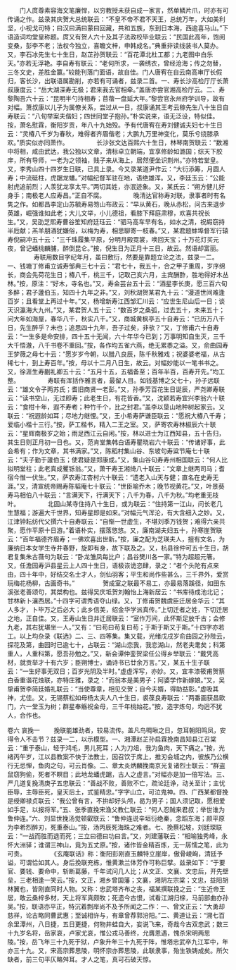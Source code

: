 <!-- { "loadSidebar": true } -->
　　门人庹尊素容海文笔廉悍，以穷教授未获自成一家言，然单鳞片爪，时亦有可传诵之作。兹录其庆贺大总统联云：“不皇不帝不君不天王，总统万年，大如美利坚，小视戈司特；曰汉曰满曰蒙曰回藏，共和五族，东到日本海，西逾喜马山。”下语造词均堂皇称题。庹又有贺人六十及其子法政校毕业联云：“民国此高年，饱阅变桑，彭李不老；法权今独立，喜瞻文梓，申韩成名。”典重非读线装书人莫办。又，李石冰先生七十生日，赵芷孙贺联云：“百花潭北杜工都；九老图中白乐天。”亦若无浮艳。李自寿有联云：“老何所求，一袭绣衣，曾经沧海；传之勿替，三冬文史，差胜金籝。”较能刊落门面语，故自佳。门人唐宥在自云南高审厅长假归，客长沙，出联语属勘削，亦若有可诵者，兹录二首。一、寿长沙高检厅厅长萧叔康度云：“岳大湖深寿无极；君来我去官相牵。”盖唐亦尝官湘高检厅云。二、寿黎陶吾六十云：“昆明半勺持相寿；苜蓿一盘延大年。”黎尝官永州府学训导，故有对幅。萧叔康以儿子为属僚关系，尝过从一日，叔康诵其王考云稼先生八十生日自寿联云：“八旬举案夫偕妇；四世同堂子抱孙。”朴实说来，语无泛设，特似佳。按，萧名慰霖，衡阳岁贡，年八十九始殁。予有代唐宥在寿刘健诚夫妇七十生日云：“灵椿八千岁为春秋，难得者齐眉偕老；大鹏九万里神变化，莫乐兮绕膝承欢。”质实似亦同萧作。 
　　
　　长沙张文达百熙六十生日，林琴南贺联云：“数湘中将相，咸由武达，我公独以文章，清标卓立朝端，宜享修龄如潞国；综天下胶庠，所有导师，一老为之领袖，贱子来从海上，居然便坐识荆州。”亦特若堂皇。又，李秀山四十四岁生日联，已具上录。今又录某道尹作云：“大衍添筹，月圆人寿；中流砥柱，虎踞龙蟠。”对幅纪督军驻在地，语绝雄浑。又，李廷玉云：“公能射虎追前烈；人羡犹龙享太平。”两切其姓，亦泯迹象。又，某氏云：“朔方健儿好身手；南极老人应寿昌。”正自不腐。 
　　
　　晚清达官称寿对联，隶事者时有名隽之作。如都昌李定山苏毓寿易笏山布政云：“早从黄石，晚从赤松，问古来退步英雄，崛强谁如此老；大儿文举，小儿德祖，看膝下拜庭肃穆，欢喜共祝长生。”又，吴劭芝熙寿曹谷笙知府廷珏云：“驷马高车早有名，如水之清，祝嘏窃持半卮献；羔羊朋酒犹嫌俗，以梅为寿，相思聊寄一枝春。”又，某君题蚌埠督军行辕寿倪嗣冲五十云：“三千珠履集平原，分明月殿霓裳，唤回天宝；十万花灯买元夜，曾记蟠桃麟脯，醉倒昆仑。”按，倪生日为正月十三日，故云。然语却富丽。 
　　
　　寿联用数目字纪年月，虽曰敷衍，然要是靠题立论之法，兹录一二。一、钱塘丁修甫立诚寿邹典三七十云：“君七十，我五十，合之甲子重周，岁序绵长，商会先荷花生日；椿八千，桃三千，记取己亥六月，主宾酬酢，胜地得好木丛林。”按，原注：“好木，寺名也。”又，寿金芸台五十云：“酒星李长庚，愿三百六旬多醉；君子蘧伯玉，知四十九年之非。”又，刘秋湖贺某君九十云：“漫道世间难逢百岁；且看堂上再过十年。”又，杨增新寿江西邹汇川云：“应世生尼山后一日；谈天识瀛海大九州。”又，某君贺人五十云：“数百岁之桑弧，过去五十，未来五十；问大年如海屋，春华八千，秋实八千。”又，商城黄枫亭五十自寿云：“已历万八千日，先生醉乎？未也；追思四十九年，吾子过矣，非欤？”又，丁修甫六十自寿云：“一生多是命安排，四十五十无闻，六十年华今已到；万事明知自生灭，三千大千悟澈，八千书卷不重回。”按，各作均五雀六燕，绝无累黍之溢。又，俞曲园寿王梦薇之母七十云：“愿岁岁今朝，以腊八良辰，陈千秋雅戏；祝婆婆老福，从古稀七十，到上寿百年。”按，母以十二月八日生，故云。对幅妙能以一笔书书之。又，徐涯生寿蒯礼卿五十云：“五月十五，五福备至；百年半百，百寿开先。”均工整。 
　　
　　寿联有浑括作雅言者，最留人目。如钱基博之父七十，孙子远联云：“雄文令子两苏氏；耆旧商贤一老彭。”又，孙季芳百花生日诞辰，严尧卿寿联云：“读书空山，无过即寿；此老生日，有花皆香。”又，沈颖若寿宜兴李翁六十联云：“食柑十年，遐不寿耇；种竹千个，比之封君。”盖李以垦山地种树起家云。又联云：“祝遐龄如耳；尽地力继悝。”又，王小希寿萨谦臣联云：“愿祝大椿八千寿；爱临小楷十三行。”按，萨工楷书，精入二王之室。又，萨寄农寿林椒辰六十联云：“星辉南极岁之始；雨足西江云自闲。”按，林以进士为江西知县，五十告归，其生日则正月初一日也。又，范肯堂集韩白语寿瞿晓岩六十联云：“传诸好事，此会希有；作为文章，其书满家。”又，陈稻村集山谷、东坡句寿粱节庵七十联云：“夫子勤于蘧伯玉；使君疑是郑康成。”又，集山谷句寿寿州相国联云：“何人比拟明堂柱；此老真成矍铄翁。”又，萧干寿王湘绮八十联云：“文章上继两司马；耆宿今惟一伏生。”又，萨农寿江杏村六十联云：“遗老入山天与健；直名在史寿无涯。”又，清宣统帝赐寿陈韬庵七十联云：“世臣喻乔木；晚节视黄花。”又，叶景葵寿马相伯八十联云：“言满天下，行满天下；八千为春，八千为秋。”均老重无枝叶。 
　　
　　北固山某寺住持八十生日，或为联云：“住持第一江山，问长老几生慧福；游遍大千世界，知寿星即是如来。”对幅元气浑沦，有大含细入之妙。又，江津钟耘纺代父撰六十自寿联云：“自惭一世虚生，不堪刘季万钱贺；难得六亲共聚，愿作平原十日游。”着语朴实，摆落悠悠。又，廉南湖夫妇五十，孙寒崖贺联云：“百年福德齐眉寿；一佛欢喜出世新。”按，廉之配为芝瑛夫人，擅有文名，为廉纳日本女学生寺井春野，旋即有身，故下联及之。又，杭县徐仲可五十生日，胡君复集朱古薇句为联云：“卧龙雏凤每比户；昌谷樊川各一家。”特为超超元箸。又，任澹园寿沪县星云上人四十生日，语极诙诡恣肆，录之：“者个头陀有点来由，四十年中，好结交名士才人，剑仙羽客；平生和尚作些甚么，三千界外，爱赏玩梅花杨柳，古画奇书。” 
　　
　　贺成室之联最不易工，亦最易落蹊径，如田东溪张老善颂句，其桀构也。兹得吴庆坻贺刘翰怡上海新居云：“书库待成池北记；甘林新卜瀼西居。”十四字可谓秀语夺山绿。又，丁修甫贺魏虞臣迁居金华云：“其人多才，卜毕万之后必大；此乡信美，绍金华学派真传。”上切迁者之姓，下切迁居之地，正自佳。又，王寿山生日并迁居联云：“室作万间，此怀斯足放千古；会修九老，其右犹堪坐一人。”又有：“曰苟曰苟复曰苟；于斯于斯又于斯。”十四字亦若工。以上均杂录《联选》二、三、四等集。集又载，光绪戊戌岁俞曲园之孙陛云，探花及第，曲园时已逾七十，占联云：“湖山恋我，我恋湖山，然老夫耄矣；科第重人，人重科第，愿吾孙勉之。”又，新会谭仲銮贺梁任公得乡举联云：“戴凭高材，就贡举才十有六岁；臣朔博士，诵诗书已廿余万言。”又，某五十生子联云：“一生好事无双日；百岁光阴及半时。”虚虚浑写，亦妙。又，宜丰漆筱甫贺蔡白香重谐花烛联，亦特庄雅，录之：“而翁本是美男子；阿婆学作新嫁娘。”又，吴挚甫贺李简廷婚礼联云：“当使尊章，相见交贺；自今夫婿，得助益彰。”虚吸其神，尤佳。又，无锡蔡松如母杨太夫人八十生日，裘葆良寿联云：“两番画获昌欧门，六一堂玉为树；群星奉觞祝金母，三千年桃始花。”按，造字炼句，均迥不犹人，合作也。
　　 

卷六
哀挽一
　　挽联能雄劲者，较易流传。盖凡鸟啁啾之日，忽耳朝阳鸣凤，安得令人不击节？兹录一二，以示模型。一、湘潭赵芷孙启霖挽南昌知县江召棠云：“重于泰山，轻于鸿毛，男儿死耳；人为刀俎，我为鱼肉，天下痛之。”按，光绪丙午岁，江以县教案不快于法教士，因召饮于席上，推刃会城之内，彼族乃公横行无忌惮，鱼肉之句，可云肖像。二、章太炎炳麟挽南京光复诸烈士联云：“群盗鼠窃狗偷，死者不瞑目；此地龙蟠虎踞，古人之虚言。”对幅亦是加一倍写法。三、严几道复挽清庚子五忠联云：“善战不败，善败不亡，疏论廷诤，动关至计；主忧臣辱，主辱臣死，皇天后土，式鉴精忠。”字字山立，可泣鬼神。四、广西某都督挽是绶卿禄贞联云：“我公曾有言，不拚却好头颅，曷为男子；国人须记取，愿相爱如手足，以报将军。”五、张季直挽宋渔父教仁联云：“何人忍贼来君叔；举世谁为鲁仲连。”六、刘显世挽汤觉顿叡联云：“鲁仲连说辛垣衍绝秦，念蹈东海；颜平原为李希烈醉刃，死重泰山。”按，汤丙辰死海珠之难者。七、挽蔡松坡，刘廷琛联云：“一战而胜而退而死；三立曰德曰功曰言。”又，刘建藩联云：“相喻独秀峰，永怀大洲驿；谁谓三神山，竟为五丈原。”按，诸作皆金精百炼，无一孱懦之笔，此为可贵。
　　
　　《玄庵联话》称：衡阳彭刚直玉麟特立崖岸，傲骨崚峋，清廷予谥，可谓恰如其人。身后挽联充栋，惟黄漱兰体芳作可称巨擘。兹录如下：“于要官、要钱、要命中，斩断葛藤，千年试问几人比；从文正、文襄、文忠后，开先壁垒，三老相逢一笑云。”按，文正，湘乡曾国藩；文襄，湘阴左宗棠；文忠，益阳胡林翼也，皆刚直同时人物。又称：忠武塔齐布之丧，福某撰联挽之云：“生近帝王居，敢云桑梓多材，天上将军真颇牧；死遗今古恨，试看江湖归榇，马前部曲亦孙吴。”按，联语亦平正，特沉着剽岸尚不及予所闻之二作：一、曾文正云：“大勇却慈祥，论古略同曹武惠；至诚相许与，有章曾荐郭汾阳。”二、黄道让云：“溯七百余里潭州，八日捷，五日更捷，何物井蛙自大，妄说飞来，奇哉今古双忠武；数三十九岁名将，岳家哀，卢家尤哀，惟公戎马善终，允膺恩遇，愧杀宋明两思陵。”按，岳飞年三十九死于狱，卢象升年三十九死于阵，惟塔忠武卒九江军中，年亦三十九。又，宋高宗葬思陵，明怀宗亦葬思陵，此联隶事，殆生铁铸成矣。所欠缺者，前三句平仄略舛耳。才人之笔，真可石破天惊。
　　
